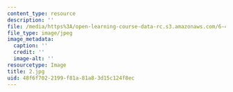 ```yaml
---
content_type: resource
description: ''
file: /media/https%3A/open-learning-course-data-rc.s3.amazonaws.com/6-451-principles-of-digital-communication-ii-spring-2005/48f6f7022199f81a81a83d15c124f8ec_2.jpg
file_type: image/jpeg
image_metadata:
  caption: ''
  credit: ''
  image-alt: ''
resourcetype: Image
title: 2.jpg
uid: 48f6f702-2199-f81a-81a8-3d15c124f8ec
---
```

